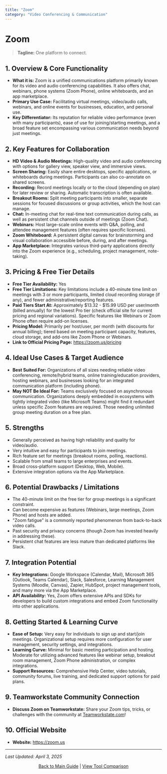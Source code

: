 ```yaml
---
title: "Zoom"
category: "Video Conferencing & Communication"
---
```


# Zoom

> **Tagline:** One platform to connect.

## 1. Overview & Core Functionality

*   **What it is:** Zoom is a unified communications platform primarily known for its video and audio conferencing capabilities. It also offers chat, webinars, phone systems (Zoom Phone), online whiteboards, and an app marketplace.
*   **Primary Use Case:** Facilitating virtual meetings, video/audio calls, webinars, and online events for businesses, education, and personal use.
*   **Key Differentiator:** Its reputation for reliable video performance (even with many participants), ease of use for joining/starting meetings, and a broad feature set encompassing various communication needs beyond just meetings.

## 2. Key Features for Collaboration

*   **HD Video & Audio Meetings:** High-quality video and audio conferencing with options for gallery view, speaker view, and immersive views.
*   **Screen Sharing:** Easily share entire desktops, specific applications, or whiteboards during meetings. Participants can also co-annotate on shared screens.
*   **Recording:** Record meetings locally or to the cloud (depending on plan) for later review or sharing. Automatic transcription is often available.
*   **Breakout Rooms:** Split meeting participants into smaller, separate sessions for focused discussions or group activities, which the host can manage.
*   **Chat:** In-meeting chat for real-time text communication during calls, as well as persistent chat channels outside of meetings (Zoom Chat).
*   **Webinars:** Host large-scale online events with Q&A, polling, and attendee management features (often requires specific licenses).
*   **Zoom Whiteboard:** A persistent digital canvas for brainstorming and visual collaboration accessible before, during, and after meetings.
*   **App Marketplace:** Integrates various third-party applications directly into the Zoom experience (e.g., scheduling, project management, note-taking).

## 3. Pricing & Free Tier Details

*   **Free Tier Availability:** Yes
*   **Free Tier Limitations:** Key limitations include a 40-minute time limit on meetings with 3 or more participants, limited cloud recording storage (if any), and fewer administrative/reporting features.
*   **Paid Tiers Start At:** Approximately $13.32 - $15.99 USD per user/month (billed annually) for the lowest Pro tier (check official site for current pricing and regional variations). Specific features like Webinars or Zoom Phone often require add-on licenses.
*   **Pricing Model:** Primarily per host/user, per month (with discounts for annual billing); tiered based on meeting participant capacity, features, cloud storage, and add-ons like Zoom Phone or Webinars.
*   **Link to Official Pricing Page:** https://zoom.us/pricing

## 4. Ideal Use Cases & Target Audience

*   **Best Suited For:** Organizations of all sizes needing reliable video conferencing, remote/hybrid teams, online training/education providers, hosting webinars, and businesses looking for an integrated communication platform (including phone).
*   **May NOT Be Ideal For:** Teams exclusively focused on asynchronous communication. Organizations deeply embedded in ecosystems with tightly integrated video (like Microsoft Teams) might find it redundant unless specific Zoom features are required. Those needing unlimited group meeting duration on a free plan.

## 5. Strengths

*   Generally perceived as having high reliability and quality for video/audio.
*   Very intuitive and easy for participants to join meetings.
*   Rich feature set for meetings (breakout rooms, polling, reactions).
*   Scalable from small teams to large enterprises and events.
*   Broad cross-platform support (Desktop, Web, Mobile).
*   Extensive integration options via the App Marketplace.

## 6. Potential Drawbacks / Limitations

*   The 40-minute limit on the free tier for group meetings is a significant constraint.
*   Can become expensive as features (Webinars, large meetings, Zoom Phone) and hosts are added.
*   "Zoom fatigue" is a commonly reported phenomenon from back-to-back video calls.
*   Past security and privacy concerns (though Zoom has invested heavily in addressing these).
*   Persistent chat features are less mature than dedicated platforms like Slack.

## 7. Integration Potential

*   **Key Integrations:** Google Workspace (Calendar, Mail), Microsoft 365 (Outlook, Teams Calendar), Slack, Salesforce, Learning Management Systems (Moodle, Canvas), Zapier, HubSpot, project management tools, and many more via the App Marketplace.
*   **API Availability:** Yes, Zoom offers extensive APIs and SDKs for developers to build custom integrations and embed Zoom functionality into other applications.

## 8. Getting Started & Learning Curve

*   **Ease of Setup:** Very easy for individuals to sign up and start/join meetings. Organizational setup requires more configuration for user management, security settings, and integrations.
*   **Learning Curve:** Minimal for basic meeting participation and hosting. Moderate for utilizing advanced features like webinar setup, breakout room management, Zoom Phone administration, or complex integrations.
*   **Support Resources:** Comprehensive Help Center, video tutorials, community forums, live training, and dedicated support options for paid plans.

## 9. Teamworkstate Community Connection

*   **Discuss Zoom on Teamworkstate:** Share your Zoom tips, tricks, or challenges with the community at [Teamworkstate.com](https://teamworkstate.com/)!

## 10. Official Website

*   **Website:** https://zoom.us

---

*Last Updated: April 3, 2025*

<p align="center"><a href="../README.md">Back to Main Guide</a> | <a href="../comparison-tables/tool-comparison.md">View Tool Comparison</a></p>

